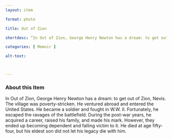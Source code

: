 ```yaml
--- 
layout: item 

format: photo 

title: Out of Zion

shortdesc: “In Out of Zion, George Henry Newton has a dream: to get out of Zion, Nevis.” 

categories: [ Memoir ]

alt-text: 



--- 
```




### About this Item 

In Out of Zion, George Henry Newton has a dream: to get out of Zion, Nevis. The village was poverty-stricken. He ventured abroad and entered the United States. He became a soldier and fought in W.W. II. Fortunately, he escaped the ravages of the battlefield. During the post-war years, he acquired a career, raised his family, and made his mark. However, they ended up becoming dependent and falling victim to it. He died at age fifty-four, but his eldest son did not let his legacy die with him. 
